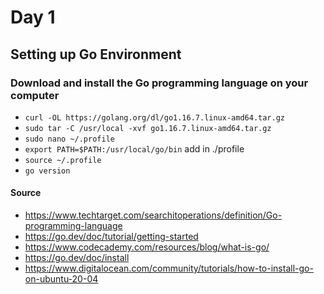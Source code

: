 # Day 1

## Setting up Go Environment

### Download and install the Go programming language on your computer

- `curl -OL https://golang.org/dl/go1.16.7.linux-amd64.tar.gz`
- `sudo tar -C /usr/local -xvf go1.16.7.linux-amd64.tar.gz`
- `sudo nano ~/.profile`
- `export PATH=$PATH:/usr/local/go/bin` add in ./profile
- `source ~/.profile`
- `go version`

#### Source

- <https://www.techtarget.com/searchitoperations/definition/Go-programming-language>
- <https://go.dev/doc/tutorial/getting-started>
- <https://www.codecademy.com/resources/blog/what-is-go/>
- <https://go.dev/doc/install>
- <https://www.digitalocean.com/community/tutorials/how-to-install-go-on-ubuntu-20-04>

